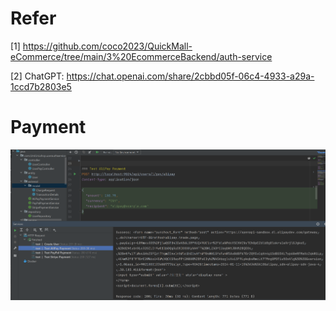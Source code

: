 # Refer
[1] https://github.com/coco2023/QuickMall-eCommerce/tree/main/3%20EcommerceBackend/auth-service

[2] ChatGPT: https://chat.openai.com/share/2cbbd05f-06c4-4933-a29a-1ccd7b2803e5

# Payment 
![OpenFeign-Payment-AliPay](doc/OpenFeign-Payment.png)